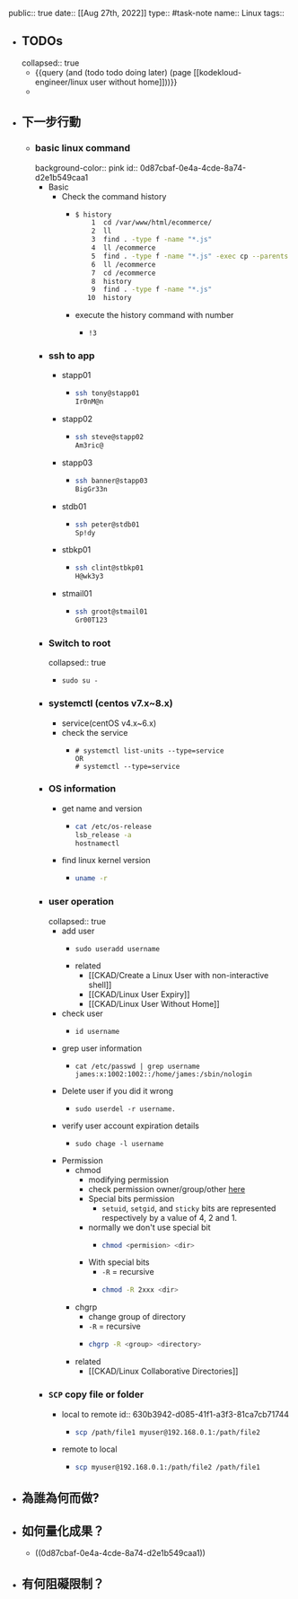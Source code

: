public:: true
date:: [[Aug 27th, 2022]]
type:: #task-note
name:: Linux
tags::

- ## TODOs
  collapsed:: true
	- {{query (and (todo todo doing later) (page [[kodekloud-engineer/linux user without home]]))}}
	-
- ## 下一步行動
	- ### basic linux command
	  background-color:: pink
	  id:: 0d87cbaf-0e4a-4cde-8a74-d2e1b549caa1
		- Basic
			- Check the command history
				- ```bash
				  $ history
				      1  cd /var/www/html/ecommerce/
				      2  ll
				      3  find . -type f -name "*.js"
				      4  ll /ecommerce
				      5  find . -type f -name "*.js" -exec cp --parents "{}" /ecommerce  \;
				      6  ll /ecommerce
				      7  cd /ecommerce
				      8  history
				      9  find . -type f -name "*.js"
				     10  history
				  ```
				- execute the history command with number
					- ```
					  !3
					  ```
		- ### ssh to app
			- stapp01
				- ```bash
				  ssh tony@stapp01
				  Ir0nM@n
				  ```
			- stapp02
				- ```bash
				  ssh steve@stapp02
				  Am3ric@
				  ```
			- stapp03
				- ```bash
				  ssh banner@stapp03
				  BigGr33n
				  ```
			- stdb01
				- ```bash
				  ssh peter@stdb01
				  Sp!dy
				  ```
			- stbkp01
				- ```bash
				  ssh clint@stbkp01
				  H@wk3y3
				  ```
			- stmail01
				- ```bash
				  ssh groot@stmail01
				  Gr00T123
				  ```
		- ### Switch to root
		  collapsed:: true
			- ```
			  sudo su -
			  ```
		- ### systemctl (centos v7.x~8.x)
			- service(centOS v4.x~6.x)
			- check the service
				- ```
				  # systemctl list-units --type=service
				  OR
				  # systemctl --type=service
				  ```
		- ### OS information
			- get name and version
				- ```bash
				  cat /etc/os-release
				  lsb_release -a
				  hostnamectl
				  ```
			- find linux kernel version
				- ```bash
				  uname -r
				  ```
		- ### user operation
		  collapsed:: true
			- add user
				- ```
				  sudo useradd username
				  ```
				- related
					- [[CKAD/Create a Linux User with non-interactive shell]]
					- [[CKAD/Linux User Expiry]]
					- [[CKAD/Linux User Without Home]]
			- check user
				- ```
				  id username
				  ```
			- grep user information
				- ```
				  cat /etc/passwd | grep username
				  james:x:1002:1002::/home/james:/sbin/nologin
				  ```
			- Delete user if you did it wrong
				- ```
				  sudo userdel -r username.
				  ```
			- verify user account expiration details
				- ```
				  sudo chage -l username
				  ```
			- Permission
				- chmod
					- modifying permission
					- check permission owner/group/other [here](https://ss64.com/bash/chmod.html)
					- Special bits permission
						- `setuid`, `setgid`, and `sticky` bits are represented respectively by a value of 4, 2 and 1.
					- normally we don't use special bit
						- ```bash
						  chmod <permision> <dir>
						  ```
					- With special bits
						- `-R` =  recursive
						- ```bash
						  chmod -R 2xxx <dir>
						  ```
				- chgrp
					- change group of  directory
					- `-R` =  recursive
					- ```bash
					  chgrp -R <group> <directory>
					  ```
				- related
					- [[CKAD/Linux Collaborative Directories]]
		- ### `SCP` copy file or folder
			- local to remote
			  id:: 630b3942-d085-41f1-a3f3-81ca7cb71744
				- ```bash
				  scp /path/file1 myuser@192.168.0.1:/path/file2
				  ```
			- remote to local
				- ```bash
				  scp myuser@192.168.0.1:/path/file2 /path/file1
				  ```
- ## 為誰為何而做?
- ## 如何量化成果？
	- ((0d87cbaf-0e4a-4cde-8a74-d2e1b549caa1))
- ## 有何阻礙限制？